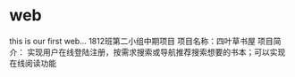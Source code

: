 # web
this is our first web...
1812班第二小组中期项目
项目名称：四叶草书屋
项目简介：
  实现用户在线登陆注册，按需求搜索或导航推荐搜索想要的书本；可以实现在线阅读功能
